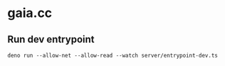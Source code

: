 # gaia.cc

## Run dev entrypoint
```
deno run --allow-net --allow-read --watch server/entrypoint-dev.ts
```